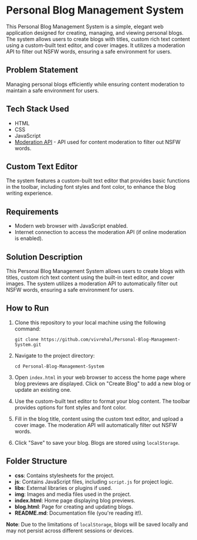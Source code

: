 # Personal Blog Management System

This Personal Blog Management System is a simple, elegant web application designed for creating, managing, and viewing personal blogs. The system allows users to create blogs with titles, custom rich text content using a custom-built text editor, and cover images. It utilizes a moderation API to filter out NSFW words, ensuring a safe environment for users.

## Problem Statement

Managing personal blogs efficiently while ensuring content moderation to maintain a safe environment for users.

## Tech Stack Used

- HTML
- CSS
- JavaScript
- [Moderation API](https://example-moderation-api.com) - API used for content moderation to filter out NSFW words.

## Custom Text Editor

The system features a custom-built text editor that provides basic functions in the toolbar, including font styles and font color, to enhance the blog writing experience.

## Requirements

- Modern web browser with JavaScript enabled.
- Internet connection to access the moderation API (if online moderation is enabled).

## Solution Description

This Personal Blog Management System allows users to create blogs with titles, custom rich text content using the built-in text editor, and cover images. The system utilizes a moderation API to automatically filter out NSFW words, ensuring a safe environment for users.

## How to Run

1. Clone this repository to your local machine using the following command:
   ```
   git clone https://github.com/vivrehal/Personal-Blog-Management-System.git
   ```

2. Navigate to the project directory:
   ```
   cd Personal-Blog-Management-System
   ```

3. Open `index.html` in your web browser to access the home page where blog previews are displayed. Click on "Create Blog" to add a new blog or update an existing one.

4. Use the custom-built text editor to format your blog content. The toolbar provides options for font styles and font color.

5. Fill in the blog title, content using the custom text editor, and upload a cover image. The moderation API will automatically filter out NSFW words.

6. Click "Save" to save your blog. Blogs are stored using `localStorage`.

## Folder Structure

- **css**: Contains stylesheets for the project.
- **js**: Contains JavaScript files, including `script.js` for project logic.
- **libs**: External libraries or plugins if used.
- **img**: Images and media files used in the project.
- **index.html**: Home page displaying blog previews.
- **blog.html**: Page for creating and updating blogs.
- **README.md**: Documentation file (you're reading it!).

**Note**: Due to the limitations of `localStorage`, blogs will be saved locally and may not persist across different sessions or devices.
